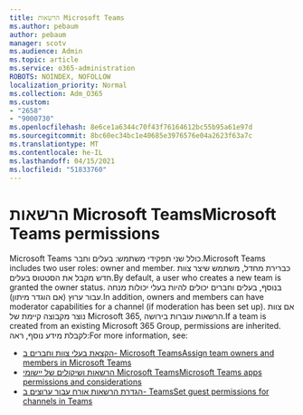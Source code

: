 ```yaml
---
title: הרשאות Microsoft Teams
ms.author: pebaum
author: pebaum
manager: scotv
ms.audience: Admin
ms.topic: article
ms.service: o365-administration
ROBOTS: NOINDEX, NOFOLLOW
localization_priority: Normal
ms.collection: Adm_O365
ms.custom:
- "2658"
- "9000730"
ms.openlocfilehash: 8e6ce1a6344c70f43f76164612bc55b95a61e97d
ms.sourcegitcommit: 8bc60ec34bc1e40685e3976576e04a2623f63a7c
ms.translationtype: MT
ms.contentlocale: he-IL
ms.lasthandoff: 04/15/2021
ms.locfileid: "51833760"
---
```

# <a name="microsoft-teams-permissions"></a><span data-ttu-id="d4d42-102">הרשאות Microsoft Teams</span><span class="sxs-lookup"><span data-stu-id="d4d42-102">Microsoft Teams permissions</span></span>

<span data-ttu-id="d4d42-103">Microsoft Teams כולל שני תפקידי משתמש: בעלים וחבר.</span><span class="sxs-lookup"><span data-stu-id="d4d42-103">Microsoft Teams includes two user roles: owner and member.</span></span> <span data-ttu-id="d4d42-104">כברירת מחדל, משתמש שיצר צוות חדש מקבל את הסטטוס בעלים.</span><span class="sxs-lookup"><span data-stu-id="d4d42-104">By default, a user who creates a new team is granted the owner status.</span></span> <span data-ttu-id="d4d42-105">בנוסף, בעלים וחברים יכולים להיות בעלי יכולות מנחה עבור ערוץ (אם הוגדר מיתון).</span><span class="sxs-lookup"><span data-stu-id="d4d42-105">In addition, owners and members can have moderator capabilities for a channel (if moderation has been set up).</span></span> <span data-ttu-id="d4d42-106">אם צוות נוצר מקבוצה קיימת של Microsoft 365, הרשאות עוברות בירושה.</span><span class="sxs-lookup"><span data-stu-id="d4d42-106">If a team is created from an existing Microsoft 365 Group, permissions are inherited.</span></span> <span data-ttu-id="d4d42-107">לקבלת מידע נוסף, ראה:</span><span class="sxs-lookup"><span data-stu-id="d4d42-107">For more information, see:</span></span>

- [<span data-ttu-id="d4d42-108">הקצאת בעלי צוות וחברים ב- Microsoft Teams</span><span class="sxs-lookup"><span data-stu-id="d4d42-108">Assign team owners and members in Microsoft Teams</span></span>](https://docs.microsoft.com/microsoftteams/assign-roles-permissions)
- [<span data-ttu-id="d4d42-109">הרשאות ושיקולים של יישומי Microsoft Teams</span><span class="sxs-lookup"><span data-stu-id="d4d42-109">Microsoft Teams apps permissions and considerations</span></span>](https://docs.microsoft.com/microsoftteams/app-permissions)
- [<span data-ttu-id="d4d42-110">הגדרת הרשאות אורח עבור ערוצים ב- Teams</span><span class="sxs-lookup"><span data-stu-id="d4d42-110">Set guest permissions for channels in Teams</span></span>](https://support.office.com/article/4756c468-2746-4bfd-a582-736d55fcc169)
